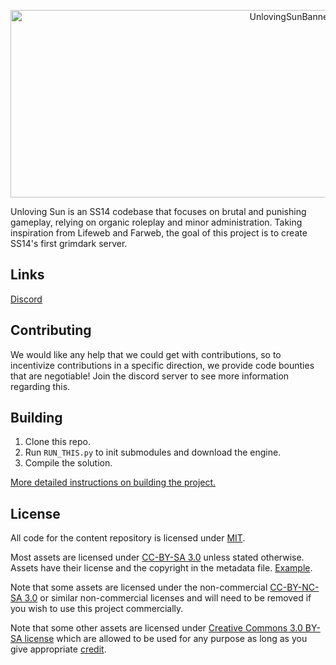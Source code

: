 <p align="center"> <img alt="UnlovingSunBanner" width="880" height="300" src="https://media.discordapp.net/attachments/1156973832339456060/1156973976925511822/Unloving_sun_final_banner.png" /></p>

Unloving Sun is an SS14 codebase that focuses on brutal and punishing gameplay, relying on organic roleplay and minor administration. Taking inspiration from Lifeweb and Farweb, the goal of this project is to create SS14's first grimdark server.

## Links

[Discord](https://discord.gg/GWDVJ4DQKs)

## Contributing

We would like any help that we could get with contributions, so to incentivize contributions in a specific direction, we provide code bounties that are negotiable! Join the discord server to see more information regarding this.

## Building

1. Clone this repo.
2. Run `RUN_THIS.py` to init submodules and download the engine.
3. Compile the solution.

[More detailed instructions on building the project.](https://docs.spacestation14.io/getting-started/dev-setup)

## License

All code for the content repository is licensed under [MIT](https://github.com/space-wizards/space-station-14/blob/master/LICENSE.TXT).

Most assets are licensed under [CC-BY-SA 3.0](https://creativecommons.org/licenses/by-sa/3.0/) unless stated otherwise. Assets have their license and the copyright in the metadata file. [Example](https://github.com/space-wizards/space-station-14/blob/master/Resources/Textures/Objects/Tools/crowbar.rsi/meta.json).

Note that some assets are licensed under the non-commercial [CC-BY-NC-SA 3.0](https://creativecommons.org/licenses/by-nc-sa/3.0/) or similar non-commercial licenses and will need to be removed if you wish to use this project commercially.

Note that some other assets are licensed under [Creative Commons 3.0 BY-SA license](https://creativecommons.org/licenses/by-sa/3.0/) which are allowed to be used for any purpose as long as you give appropriate [credit](https://github.com/Open-SourceWeb/OpenSourceWeb/).
